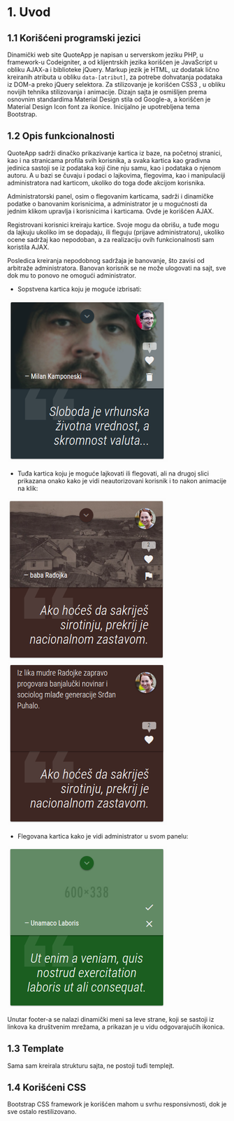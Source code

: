# 1. Uvod
## 1.1 Korišćeni programski jezici
Dinamički web site QuoteApp je napisan u serverskom jeziku PHP, u framework-u Codeigniter, a od klijentrskih jezika korišćen je JavaScript u obliku AJAX-a i biblioteke jQuery. Markup jezik je HTML, uz dodatak lično kreiranih atributa u obliku ```data-[atribut]```, za potrebe dohvatanja podataka iz DOM-a preko jQuery selektora. Za stilizovanje je korišćen CSS3 , u obliku novijih tehnika stilizovanja i animacije. Dizajn sajta je osmišljen prema osnovnim standardima Material Design stila od Google-a, a koriščen je Material Design Icon font za ikonice. Inicijalno je upotrebljena tema Bootstrap.
## 1.2 Opis funkcionalnosti
QuoteApp sadrži dinačko prikazivanje kartica iz baze, na početnoj stranici, kao i na stranicama profila svih korisnika, a svaka kartica kao gradivna jedinica sastoji se iz podataka koji čine nju samu, kao i podataka o njenom autoru. A u bazi se čuvaju i podaci o lajkovima, flegovima, kao i manipulaciji administratora nad karticom, ukoliko do toga dođe akcijom korisnika.

Administratorski panel, osim o flegovanim karticama, sadrži i dinamičke podatke o banovanim korisnicima, a administrator je u mogućnosti da jednim klikom upravlja i korisnicima i karticama. Ovde je korišćen AJAX.

Registrovani korisnici kreiraju kartice. Svoje mogu da obrišu, a tuđe mogu da lajkuju ukoliko im se dopadaju, ili fleguju (prijave administratoru), ukoliko ocene sadržaj kao nepodoban, a za realizaciju ovih funkcionalnosti sam koristila AJAX.

Posledica kreiranja nepodobnog sadržaja je banovanje, što zavisi od arbitraže administratora. Banovan korisnik se ne može ulogovati na sajt, sve dok mu to ponovo ne omogući administrator.

- Sopstvena kartica koju je moguće izbrisati:

![](doc-images/own-card.png)

- Tuđa kartica koju je moguće lajkovati ili flegovati, ali na drugoj slici prikazana onako kako je vidi neautorizovani korisnik i to nakon animacije na klik:

![](doc-images/other-card.png)![](doc-images/card-info.png)

- Flegovana kartica kako je vidi administrator u svom panelu:

![](doc-images/dashboart-card.png)

Unutar footer-a se nalazi dinamički meni sa leve strane, koji se sastoji iz linkova ka društvenim mrežama, a prikazan je u vidu odgovarajućih ikonica.
## 1.3 Template
Sama sam kreirala strukturu sajta, ne postoji tuđi templejt.
## 1.4 Korišćeni CSS
Bootstrap CSS framework je korišćen mahom u svrhu responsivnosti, dok je sve ostalo restilizovano.
